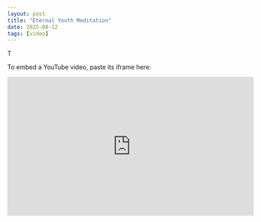 ```yaml
---
layout: post
title: "Eternal Youth Meditation"
date: 2025-08-12
tags: [video]
---
```



T

To embed a YouTube video, paste its iframe here:

<iframe width="560" height="315" src="https://www.youtube-nocookie.com/embed/3-LlQDRJ44g?si=4xKCVITZqmscgszU&amp;controls=0" title="YouTube video player" frameborder="0" allow="accelerometer; autoplay; clipboard-write; encrypted-media; gyroscope; picture-in-picture; web-share" referrerpolicy="strict-origin-when-cross-origin" allowfullscreen></iframe>
